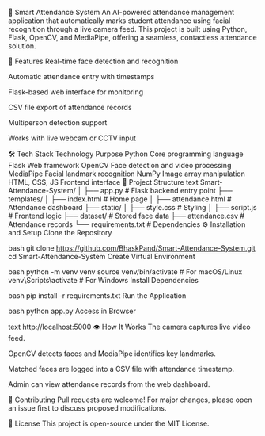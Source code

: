 🧠 Smart Attendance System
An AI-powered attendance management application that automatically marks student attendance using facial recognition through a live camera feed. This project is built using Python, Flask, OpenCV, and MediaPipe, offering a seamless, contactless attendance solution.

🚀 Features
Real-time face detection and recognition

Automatic attendance entry with timestamps

Flask-based web interface for monitoring

CSV file export of attendance records

Multiperson detection support

Works with live webcam or CCTV input

🛠️ Tech Stack
Technology	Purpose
Python	Core programming language
Flask	Web framework
OpenCV	Face detection and video processing
MediaPipe	Facial landmark recognition
NumPy	Image array manipulation
HTML, CSS, JS	Frontend interface
📂 Project Structure
text
Smart-Attendance-System/
│
├── app.py                 # Flask backend entry point
├── templates/
│   ├── index.html         # Home page
│   ├── attendance.html    # Attendance dashboard
├── static/
│   ├── style.css          # Styling
│   ├── script.js          # Frontend logic
├── dataset/               # Stored face data
├── attendance.csv         # Attendance records
└── requirements.txt       # Dependencies
⚙️ Installation and Setup
Clone the Repository

bash
git clone https://github.com/BhaskPand/Smart-Attendance-System.git
cd Smart-Attendance-System
Create Virtual Environment

bash
python -m venv venv
source venv/bin/activate    # For macOS/Linux
venv\Scripts\activate       # For Windows
Install Dependencies

bash
pip install -r requirements.txt
Run the Application

bash
python app.py
Access in Browser

text
http://localhost:5000
👁️ How It Works
The camera captures live video feed.

OpenCV detects faces and MediaPipe identifies key landmarks.

Matched faces are logged into a CSV file with attendance timestamp.

Admin can view attendance records from the web dashboard.

🤝 Contributing
Pull requests are welcome! For major changes, please open an issue first to discuss proposed modifications.

📜 License
This project is open-source under the MIT License.
